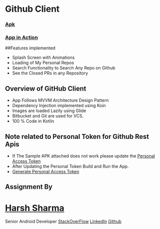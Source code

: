 # Github Client

### [Apk](https://drive.google.com/file/d/1A6AzhqRn_i1jeVvCS1PrVzaTVb2T7qRP/view?usp=sharing)

### [App in Action](https://drive.google.com/file/d/1x1Ko2SMGBnujkWdFEjJQ3m8NGNveYoBy/view?usp=sharing)

##Features implemented
* Splash Screen with Animations
* Loading of My Personal Repos
* Search Functionality to Search Any Repo on Github
* See the Closed PRs in any Repository

## Overview of GitHub Client
* App Follows MVVM Architecture Design Pattern
* Dependency Injection implemented using Koin
* Images are loaded Lazily using Glide
* Bitbucket and Git are used for VCS.
* 100 % Code in Kotlin

## Note related to Personal Token for Github Rest Apis
* If The Sample APK attached does not work please update the [Personal Access Token](https://github.com/harsh159357/github_client/blob/37e3bb5d91ce02c851ba5d1485de75625077efa6/app/src/main/java/com/harsh/githubClient/di/NetworkModule.kt#L16)
* After Updating the Personal Token Build and Run the App.
* [Generate Personal Access Token](https://docs.github.com/en/authentication/keeping-your-account-and-data-secure/creating-a-personal-access-token)

## Assignment By
# [Harsh Sharma](http://harsh159357.github.io/)
Senior Android Developer
[StackOverFlow](http://bit.ly/stackharsh)
[LinkedIn](http://bit.ly/lnkdharsh)
[Github](http://bit.ly/githarsh)